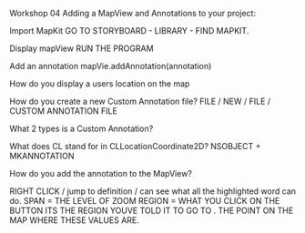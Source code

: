 Workshop 04
Adding a MapView and Annotations to your project:

Import MapKit
GO TO STORYBOARD - LIBRARY - FIND MAPKIT.

Display mapView
RUN THE PROGRAM

Add an annotation
mapVie.addAnnotation(annotation)

How do you display a users location on the map

How do you create a new Custom Annotation file?
FILE / NEW / FILE / CUSTOM ANNOTATION FILE

What 2 types is a Custom Annotation?

What does CL stand for in CLLocationCoordinate2D?
NSOBJECT + MKANNOTATION

How do you add the annotation to the MapView?




RIGHT CLICK / jump to definition / can see what all the highlighted word can do.
SPAN = THE LEVEL OF ZOOM
REGION = WHAT YOU CLICK ON THE BUTTON ITS THE REGION YOUVE TOLD IT TO GO TO . THE POINT ON THE MAP WHERE THESE VALUES ARE. 
